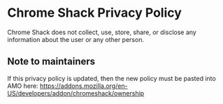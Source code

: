 # Chrome Shack Privacy Policy

Chrome Shack does not collect, use, store, share, or disclose any information about the user or any other person.

## Note to maintainers

If this privacy policy is updated, then the new policy must be pasted into AMO here: https://addons.mozilla.org/en-US/developers/addon/chromeshack/ownership
